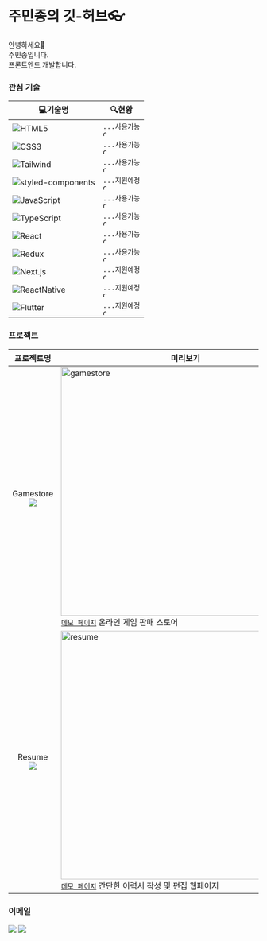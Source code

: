 # 주민종의 깃-허브👓
안녕하세요👋   
주민종입니다.   
프론트엔드 개발합니다.

### 관심 기술
| 💻기술명  | 🔍현황 |
| ------------- | ------------- |
| ![HTML5](https://img.shields.io/badge/-HTML5-E34F26?style=flat&logo=HTML5&logoColor=white)  | <code>...사용가능 <img src="https://www.svgrepo.com/show/410398/check.svg" alt="Check SVG File" title="Check SVG File" width="10" height="10"></code> |
| ![CSS3](https://img.shields.io/badge/-CSS3-1572B6?style=flat&logo=HTML5&logoColor=white)  | <code>...사용가능 <img src="https://www.svgrepo.com/show/410398/check.svg" alt="Check SVG File" title="Check SVG File" width="10" height="10"></code> |
| ![Tailwind](https://img.shields.io/badge/-Tailwind%20CSS-06B6D4?style=flat&logo=TailwindCSS&logoColor=white)  | <code>...사용가능 <img src="https://www.svgrepo.com/show/410398/check.svg" alt="Check SVG File" title="Check SVG File" width="10" height="10"></code> |
| ![styled-components](https://img.shields.io/badge/-styled--components-DB7093?style=flat&logo=styledcomponents&logoColor=white)  | <code>...지원예정 <img src="https://www.svgrepo.com/show/410435/cancel.svg" alt="Cancel SVG File" title="Cancel SVG File" width="10" height="10"></code> |
| ![JavaScript](https://img.shields.io/badge/-JavaScript-F7DF1E?style=flat&logo=JavaScript&logoColor=black)  | <code>...사용가능 <img src="https://www.svgrepo.com/show/410398/check.svg" alt="Check SVG File" title="Check SVG File" width="10" height="10"></code> |
| ![TypeScript](https://img.shields.io/badge/-TypeScript-3178C6?style=flat&logo=TypeScript&logoColor=white)  | <code>...사용가능 <img src="https://www.svgrepo.com/show/410398/check.svg" alt="Check SVG File" title="Check SVG File" width="10" height="10"></code> |
| ![React](https://img.shields.io/badge/-React-20232a?style=flat&logo=React)  | <code>...사용가능 <img src="https://www.svgrepo.com/show/410398/check.svg" alt="Check SVG File" title="Check SVG File" width="10" height="10"></code> |
| ![Redux](https://img.shields.io/badge/-Redux-764ABC?style=flat&logo=Redux)  | <code>...사용가능 <img src="https://www.svgrepo.com/show/410398/check.svg" alt="Check SVG File" title="Check SVG File" width="10" height="10"></code> |
| ![Next.js](https://img.shields.io/badge/-Next.js-000000?style=flat&logo=Next.js)  | <code>...지원예정 <img src="https://www.svgrepo.com/show/410435/cancel.svg" alt="Cancel SVG File" title="Cancel SVG File" width="10" height="10"></code> |
| ![ReactNative](https://img.shields.io/badge/-React%20Native-20232a?style=flat&logo=React)  | <code>...지원예정 <img src="https://www.svgrepo.com/show/410435/cancel.svg" alt="Cancel SVG File" title="Cancel SVG File" width="10" height="10"></code> |
| ![Flutter](https://img.shields.io/badge/-Flutter-02569B?style=flat&logo=Flutter)  | <code>...지원예정 <img src="https://www.svgrepo.com/show/410435/cancel.svg" alt="Cancel SVG File" title="Cancel SVG File" width="10" height="10"></code> |

### 프로젝트
| 프로젝트명 | 미리보기 |
| :---: | --- |
| Gamestore</br><a href="https://github.com/wnalsals123/GameStore_TypeScript"><img src="https://img.shields.io/badge/-GitHub-181717?style=flat&logo=GitHub&logoColor=white"></img></a> | <img src="https://user-images.githubusercontent.com/44563747/192572414-8a338adf-b9a3-41b9-8c41-c9525ad66712.png" alt="gamestore" width='500'></img></br>[`데모 페이지`](https://jmj-gamestore-ts.netlify.app/) 온라인 게임 판매 스토어 |
| Resume</br><a href="https://github.com/wnalsals123/Resume_Project"><img src="https://img.shields.io/badge/-GitHub-181717?style=flat&logo=GitHub&logoColor=white"></img></a> | <img src="https://user-images.githubusercontent.com/44563747/192572418-c270d9ca-b559-46cc-833f-06fded77c92c.png" alt="resume" width='500'></img></br>[`데모 페이지`](https://jmj-resume-page.netlify.app) 간단한 이력서 작성 및 편집 웹페이지 |

### 이메일
<a href="mailto:wnalsals1127@gmail.com"><img src="https://img.shields.io/badge/-wnalsals1127@gmail.com-EA4335?style=flat&logo=gmail&logoColor=white"></img></a>
<a href="mailto:wnalsals12@naver.com"><img src="https://img.shields.io/badge/-wnalsals12@naver.com-03C75A?style=flat&logo=naver&logoColor=white"></img></a>
